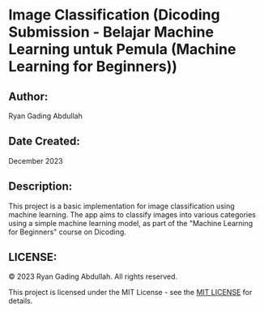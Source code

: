 # Image Classification (Dicoding Submission - Belajar Machine Learning untuk Pemula (Machine Learning for Beginners))

## Author:

Ryan Gading Abdullah

## Date Created:

December 2023

## Description:

This project is a basic implementation for image classification using machine learning. The app aims to classify images into various categories using a simple machine learning model, as part of the "Machine Learning for Beginners" course on Dicoding.

## LICENSE:

&copy; 2023 Ryan Gading Abdullah. All rights reserved.

This project is licensed under the MIT License - see the [MIT LICENSE](LICENSE) for details.
